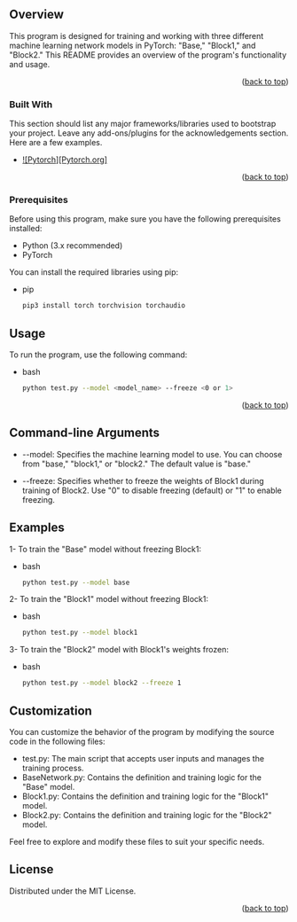 
<a name="readme-top"></a>





## Overview
This program is designed for training and working with three different machine learning network models in PyTorch: "Base," "Block1," and "Block2." This README provides an overview of the program's functionality and usage.



<p align="right">(<a href="#readme-top">back to top</a>)</p>



### Built With

This section should list any major frameworks/libraries used to bootstrap your project. Leave any add-ons/plugins for the acknowledgements section. Here are a few examples.

* [![Pytorch][Pytorch.org]][JQuery-url]

<p align="right">(<a href="#readme-top">back to top</a>)</p>



### Prerequisites

Before using this program, make sure you have the following prerequisites installed:
* Python (3.x recommended)
* PyTorch

You can install the required libraries using pip:

* pip
  ```sh
  pip3 install torch torchvision torchaudio
  ```


<!-- USAGE EXAMPLES -->
## Usage

To run the program, use the following command:

* bash
  ```sh
  python test.py --model <model_name> --freeze <0 or 1>
  ```

<p align="right">(<a href="#readme-top">back to top</a>)</p>


## Command-line Arguments

* --model: Specifies the machine learning model to use. You can choose from "base," "block1," or "block2." The default value is "base."

* --freeze: Specifies whether to freeze the weights of Block1 during training of Block2. Use "0" to disable freezing (default) or "1" to enable freezing.


<!-- ROADMAP -->
## Examples

1- To train the "Base" model without freezing Block1:
* bash
  ```sh
  python test.py --model base
  ```

2- To train the "Block1" model without freezing Block1:
* bash
  ```sh
  python test.py --model block1
  ```

3- To train the "Block2" model with Block1's weights frozen:
* bash
  ```sh
  python test.py --model block2 --freeze 1
  ```

## Customization

You can customize the behavior of the program by modifying the source code in the following files:

* test.py: The main script that accepts user inputs and manages the training process.
* BaseNetwork.py: Contains the definition and training logic for the "Base" model.
* Block1.py: Contains the definition and training logic for the "Block1" model.
* Block2.py: Contains the definition and training logic for the "Block2" model.

Feel free to explore and modify these files to suit your specific needs.


<!-- LICENSE -->
## License

Distributed under the MIT License.

<p align="right">(<a href="#readme-top">back to top</a>)</p>




<!-- MARKDOWN LINKS & IMAGES -->
<!-- https://www.markdownguide.org/basic-syntax/#reference-style-links -->
[contributors-shield]: https://img.shields.io/github/contributors/othneildrew/Best-README-Template.svg?style=for-the-badge
[contributors-url]: https://github.com/othneildrew/Best-README-Template/graphs/contributors
[forks-shield]: https://img.shields.io/github/forks/othneildrew/Best-README-Template.svg?style=for-the-badge
[forks-url]: https://github.com/othneildrew/Best-README-Template/network/members
[stars-shield]: https://img.shields.io/github/stars/othneildrew/Best-README-Template.svg?style=for-the-badge
[stars-url]: https://github.com/othneildrew/Best-README-Template/stargazers
[issues-shield]: https://img.shields.io/github/issues/othneildrew/Best-README-Template.svg?style=for-the-badge
[issues-url]: https://github.com/othneildrew/Best-README-Template/issues
[license-shield]: https://img.shields.io/github/license/othneildrew/Best-README-Template.svg?style=for-the-badge
[license-url]: https://github.com/othneildrew/Best-README-Template/blob/master/LICENSE.txt
[linkedin-shield]: https://img.shields.io/badge/-LinkedIn-black.svg?style=for-the-badge&logo=linkedin&colorB=555
[linkedin-url]: https://linkedin.com/in/othneildrew
[product-screenshot]: images/screenshot.png
[Next.js]: https://img.shields.io/badge/next.js-000000?style=for-the-badge&logo=nextdotjs&logoColor=white
[Next-url]: https://nextjs.org/
[React.js]: https://img.shields.io/badge/React-20232A?style=for-the-badge&logo=react&logoColor=61DAFB
[React-url]: https://reactjs.org/
[Vue.js]: https://img.shields.io/badge/Vue.js-35495E?style=for-the-badge&logo=vuedotjs&logoColor=4FC08D
[Vue-url]: https://vuejs.org/
[Angular.io]: https://img.shields.io/badge/Angular-DD0031?style=for-the-badge&logo=angular&logoColor=white
[Angular-url]: https://angular.io/
[Svelte.dev]: https://img.shields.io/badge/Svelte-4A4A55?style=for-the-badge&logo=svelte&logoColor=FF3E00
[Svelte-url]: https://svelte.dev/
[Laravel.com]: https://img.shields.io/badge/Laravel-FF2D20?style=for-the-badge&logo=laravel&logoColor=white
[Laravel-url]: https://laravel.com
[Bootstrap.com]: https://img.shields.io/badge/Bootstrap-563D7C?style=for-the-badge&logo=bootstrap&logoColor=white
[Bootstrap-url]: https://getbootstrap.com
[JQuery.com]: https://img.shields.io/badge/jQuery-0769AD?style=for-the-badge&logo=jquery&logoColor=white
[JQuery-url]: https://jquery.com 
[Pytorch-url]: https://pytorch.org/ 
